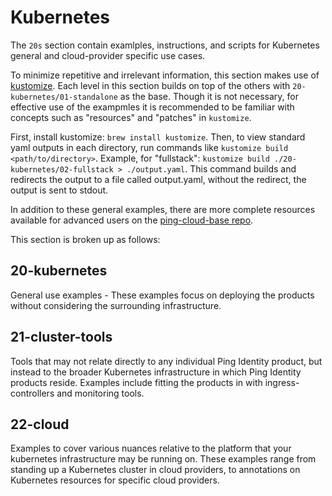 # Kubernetes

The `20s` section contain examlples, instructions, and scripts for Kubernetes general and cloud-provider specific use cases. 

To minimize repetitive and irrelevant information, this section makes use of [kustomize](https://kustomize.io/). Each level in this section builds on top of the others with `20-kubernetes/01-standalone` as the base. Though it is not necessary, for effective use of the exampmles it is recommended to be familiar with concepts such as "resources" and "patches" in `kustomize`. 

First, install kustomize: `brew install kustomize`. Then, to view standard yaml outputs in each directory, run commands like `kustomize build <path/to/directory>`. Example, for "fullstack": `kustomize build ./20-kubernetes/02-fullstack > ./output.yaml`. This command builds and redirects the output to a file called output.yaml, without the redirect, the output is sent to stdout. 

In addition to these general examples, there are more complete resources available for advanced users on the [ping-cloud-base repo](https://github.com/pingidentity/ping-cloud-base).

This section is broken up as follows: 

## 20-kubernetes
General use examples - These examples focus on deploying the products without considering the surrounding infrastructure. 

<!-- ### 01-standalone
Focus on a baseline deployment for each product. Leverages the `getting-started` profile to provide a vanilla, standalone instance. 

### 02-fullstack
Improves on the deployment from 01-standalone by using the `baseline` profile. This profile provides a simple use case and all of the products integrated together. -->

## 21-cluster-tools
Tools that may not relate directly to any individual Ping Identity product, but instead to the broader Kubernetes infrastructure in which Ping Identity products reside. Examples include fitting the products in with ingress-controllers and monitoring tools. 

## 22-cloud
Examples to cover various nuances relative to the platform that your kubernetes infrastructure may be running on. These examples range from standing up a Kubernetes cluster in cloud providers, to annotations on Kubernetes resources for specific cloud providers. 